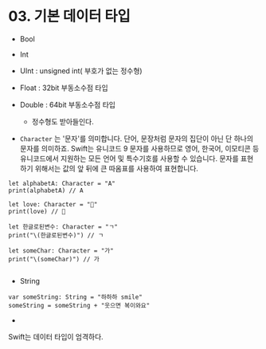 # 03. 기본 데이터 타입
* Bool

* Int

* UInt : unsigned int( 부호가 없는 정수형)

* Float : 32bit 부동소수점 타입

* Double : 64bit 부동소수점 타입
  * 정수형도 받아들인다. 

* `Character` 는 '문자'를 의미합니다. 단어, 문장처럼 문자의 집단이 아닌 단 하나의 문자를 의미하죠. 
Swift는 유니코드 9 문자를 사용하므로 영어, 한국어, 이모티콘 등 유니코드에서 지원하는 모든 언어 및 특수기호를 사용할 수 있습니다. 
문자를 표현하기 위해서는 값의 앞 뒤에 큰 따옴표를 사용하여 표현합니다.
```
let alphabetA: Character = "A"
print(alphabetA) // A

let love: Character = "🥰"
print(love) // 🥰

let 한글로된변수: Character = "ㄱ"
print("\(한글로된변수)") // ㄱ

let someChar: Character = "가"
print("\(someChar)") // 가


```

 * String
 ```
 var someString: String = "하하하 smile"
 someString = someString + "웃으면 복이와요"
 ```
 * 

 Swift는 데이터 타입이 엄격하다. 
 
